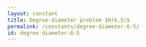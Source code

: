 ```yaml
---
layout: constant
title: Degree-diameter problem $N(6,5)$
permalink: /constants/degree-diameter-6-5/
id: degree-diameter-6-5
---
```

